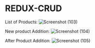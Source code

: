 # REDUX-CRUD

List of Products:
![Screenshot (103)](https://github.com/Ayushc2004/REDUX-CRUD/assets/122302304/54dcb9c5-95a3-43d5-aa48-38835839f9b7)

New product Addition:
![Screenshot (104)](https://github.com/Ayushc2004/REDUX-CRUD/assets/122302304/51a671b1-55df-4b1c-8f46-76f1d74e36f3)

After Product Addition:
![Screenshot (105)](https://github.com/Ayushc2004/REDUX-CRUD/assets/122302304/b0295f5c-2f65-4c0a-b492-fd87daa0e870)
